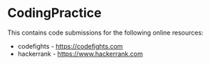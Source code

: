 # CodingPractice

This contains code submissions for the following online resources:
 
 - codefights - https://codefights.com
 - hackerrank - https://www.hackerrank.com
